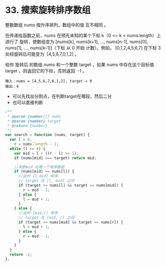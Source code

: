 # 33. 搜索旋转排序数组

整数数组 nums 按升序排列，数组中的值 互不相同 。

在传递给函数之前，nums 在预先未知的某个下标 k（0 <= k < nums.length）上进行了 旋转，使数组变为 [nums[k], nums[k+1], ..., nums[n-1], nums[0], nums[1], ..., nums[k-1]]（下标 从 0 开始 计数）。例如， [0,1,2,4,5,6,7] 在下标 3 处经旋转后可能变为  [4,5,6,7,0,1,2] 。

给你 旋转后 的数组 nums 和一个整数 target ，如果 nums 中存在这个目标值 target ，则返回它的下标，否则返回  -1 。

```
输入：nums = [4,5,6,7,0,1,2], target = 0
输出：4
```
- 可以先找出分割点，在判断target在哪段，然后二分
- 也可以直接判断
```js
/**
 * @param {number[]} nums
 * @param {number} target
 * @return {number}
 */
var search = function (nums, target) {
  var l = 0,
    r = nums.length - 1;
  while (l <= r) {
    var mid = l + ((r - l) >> 1);
    if (nums[mid] === target) return mid;

    //判断mid 在哪一个有序数组
    if (nums[mid] >= nums[l]) {
      //此时 [l,mid] 有序
      // target 在 [l, mid] 之间
      if (target >= nums[l] && target <= nums[mid]) {
        r = mid - 1;
      } else {
        l = mid + 1;
      }
    } else {
      //此时 [mid,r] 有序
      // target 在 [mid, r] 之间
      if (target >= nums[mid] && target <= nums[r]) {
        l = mid + 1;
      } else {
        r = mid - 1;
      }
    }
  }
  return -1;
};
```
